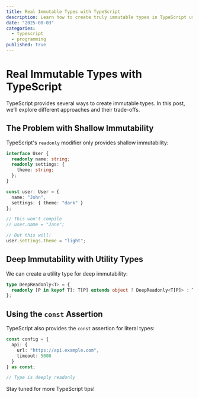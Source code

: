 ```yaml
---
title: Real Immutable Types with TypeScript
description: Learn how to create truly immutable types in TypeScript using advanced type system features.
date: "2025-08-03"
categories:
  - typescript
  - programming
published: true
---
```


# Real Immutable Types with TypeScript

TypeScript provides several ways to create immutable types. In this post, we'll explore different approaches and their trade-offs.

## The Problem with Shallow Immutability

TypeScript's `readonly` modifier only provides shallow immutability:

```typescript
interface User {
  readonly name: string;
  readonly settings: {
    theme: string;
  };
}

const user: User = {
  name: "John",
  settings: { theme: "dark" }
};

// This won't compile
// user.name = "Jane";

// But this will!
user.settings.theme = "light";
```

## Deep Immutability with Utility Types

We can create a utility type for deep immutability:

```typescript
type DeepReadonly<T> = {
  readonly [P in keyof T]: T[P] extends object ? DeepReadonly<T[P]> : T[P];
};
```

## Using the `const` Assertion

TypeScript also provides the `const` assertion for literal types:

```typescript
const config = {
  api: {
    url: "https://api.example.com",
    timeout: 5000
  }
} as const;

// Type is deeply readonly
```

Stay tuned for more TypeScript tips!
